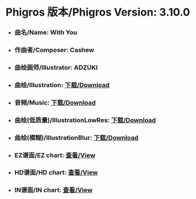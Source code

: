 
# Phigros 版本/Phigros Version:  3.10.0

- ### __曲名/Name:  With You__

- ### __作曲者/Composer:  Cashew__

- ### __曲绘画师/Illustrator:  ADZUKI__

- ### __曲绘/Illustration:  [下载/Download](https://github.com/Po6647A/WebAssests/releases/download/3.10.0/1044.png)__

- ### __音频/Music:  [下载/Download](https://github.com/Po6647A/WebAssests/releases/download/3.10.0/1758.ogg)__

- ### __曲绘(低质量)/IllustrationLowRes:  [下载/Download](https://github.com/Po6647A/WebAssests/releases/download/3.10.0/1536.png)__

- ### __曲绘(模糊)/IllustrationBlur:  [下载/Download](https://github.com/Po6647A/WebAssests/releases/download/3.10.0/0)__


- ### __EZ谱面/EZ chart:  [查看/View](./EZ.json/index.html)__

- ### __HD谱面/HD chart:  [查看/View](./HD.json/index.html)__

- ### __IN谱面/IN chart:  [查看/View](./IN.json/index.html)__
